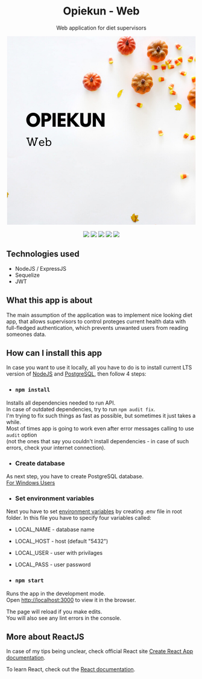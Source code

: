 <h1 align="center">Opiekun - Web</h1>
<p align="center">Web application for diet supervisors</p>
<p align="center">
  <img src="https://github.com/wojciechkubiak/opqn-web/blob/master/Opqn.png?raw=true"/>
</p>

<p align="center">
  <img src="https://img.shields.io/badge/Made%20by-wojciechkubiak-blue"/>
  <img src="https://img.shields.io/website?url=https%3A%2F%2Fopqn.netlify.app"/>
  <img src="https://img.shields.io/netlify/9b34eab0-858b-4f92-863f-29b5350b9465"/>
  <img src="https://img.shields.io/badge/react-16.13.1-informational"/>
  <img src="https://img.shields.io/badge/typescript-3.8.3-informational"/>
</p>


## Technologies used
* NodeJS / ExpressJS
* Sequelize
* JWT

## What this app is about
The main assumption of the application was to implement nice looking diet app, that allows supervisors to control proteges current health data with full-fledged authentication, which prevents unwanted users from reading someones data.

## How can I install this app

In case you want to use it locally, all you have to do is to install current LTS version of [NodeJS](https://nodejs.org/en/) and [PostgreSQL](https://www.postgresql.org/download/), then follow 4 steps:

* ### `npm install`

Installs all dependencies needed to run API. <br />In case of outdated dependencies, try to run `npm audit fix`. <br />I'm trying to fix such things as fast as possible, but sometimes it just takes a while. 
<br />Most of times app is going to work even after error messages calling to use `audit` option <br />(not the ones that say you couldn't install dependencies - in case of such errors, check your internet connection). 

* ### Create database

As next step, you have to create PostgreSQL database. <br />
[For Windows Users](https://doc.odoo.com/install/windows/postgres)

* ### Set environment variables

Next you have to set [environment variables](https://www.npmjs.com/package/dotenv) by creating .env file in root folder. In this file you have to specify four variables called:
* LOCAL_NAME - database name
* LOCAL_HOST - host (default "5432")
* LOCAL_USER - user with privilages 
* LOCAL_PASS - user password

* ### `npm start`

Runs the app in the development mode.<br />
Open [http://localhost:3000](http://localhost:3000) to view it in the browser.

The page will reload if you make edits.<br />
You will also see any lint errors in the console.

## More about ReactJS

In case of my tips being unclear, check official React site [Create React App documentation](https://facebook.github.io/create-react-app/docs/getting-started).

To learn React, check out the [React documentation](https://reactjs.org/).
